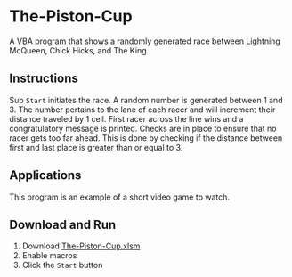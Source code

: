 # The-Piston-Cup
A VBA program that shows a randomly generated race between Lightning McQueen, Chick Hicks, and The King.

## Instructions
Sub `Start` initiates the race. A random number is generated between 1 and 3. The number pertains to the lane of each racer and will increment their distance traveled by 1 cell. First racer across the line wins and a congratulatory message is printed. Checks are in place to ensure that no racer gets too far ahead. This is done by checking if the distance between first and last place is greater than or equal to 3.

## Applications
This program is an example of a short video game to watch.

## Download and Run
1) Download [The-Piston-Cup.xlsm](https://github.com/caydnbaldwin/The-Piston-Cup/blob/main/The-Piston-Cup.xlsm)
2) Enable macros
3) Click the `Start` button
